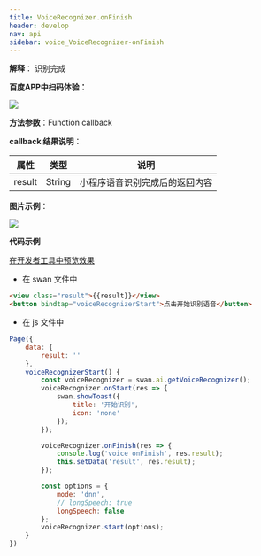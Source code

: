 ```yaml
---
title: VoiceRecognizer.onFinish 
header: develop
nav: api
sidebar: voice_VoiceRecognizer-onFinish
---
```


**解释**： 识别完成 

**百度APP中扫码体验：**

<img src="https://b.bdstatic.com/miniapp/assets/images/doc_demo/fragment_VoiceRecognizerOnFinish.png"  class="demo-qrcode-image" />

**方法参数**：Function callback

**callback 结果说明**：

|属性 | 类型 | 说明 |
|---- | ---- | ---- |
|result |String | 小程序语音识别完成后的返回内容 |

**图片示例**：

<div class="m-doc-custom-examples">
    <div class="m-doc-custom-examples-correct">
        <img src="https://b.bdstatic.com/miniapp/images/VoiceRecognizerOnFinish.gif">
    </div>
    <div class="m-doc-custom-examples-correct">
        <img src=" ">
    </div>
    <div class="m-doc-custom-examples-correct">
        <img src=" ">
    </div>     
</div>

**代码示例**

<a href="swanide://fragment/10c7cb67d731d71da77b176a205ae3d11573731084892" title="在开发者工具中预览效果" target="_self">在开发者工具中预览效果</a>
* 在 swan 文件中

```html
<view class="result">{{result}}</view>
<button bindtap="voiceRecognizerStart">点击开始识别语音</button>
```
* 在 js 文件中

```js
Page({
    data: {
        result: ''
    },
    voiceRecognizerStart() {
        const voiceRecognizer = swan.ai.getVoiceRecognizer();
        voiceRecognizer.onStart(res => {
            swan.showToast({
                title: '开始识别',
                icon: 'none'
            });
        });

        voiceRecognizer.onFinish(res => {
            console.log('voice onFinish', res.result);
            this.setData('result', res.result);
        });

        const options = {
            mode: 'dnn',
            // longSpeech: true
            longSpeech: false
        };
        voiceRecognizer.start(options);
    }
})

```